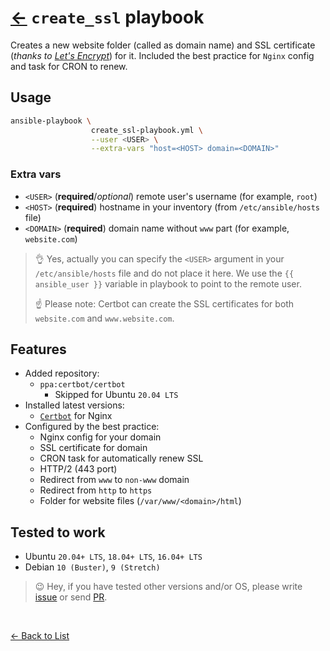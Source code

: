 # [←](https://github.com/truewebartisans/useful-playbooks) `create_ssl` playbook

Creates a new website folder (called as domain name) and SSL certificate (_thanks to [Let's Encrypt](https://letsencrypt.org/)_) for it. Included the best practice for `Nginx` config and task for CRON to renew.

## Usage

```bash
ansible-playbook \
                  create_ssl-playbook.yml \
                  --user <USER> \
                  --extra-vars "host=<HOST> domain=<DOMAIN>"
```

### Extra vars

- `<USER>` (**required**/_optional_) remote user's username (for example, `root`)
- `<HOST>` (**required**) hostname in your inventory (from `/etc/ansible/hosts` file)
- `<DOMAIN>` (**required**) domain name without `www` part (for example, `website.com`)

> 👌 Yes, actually you can specify the `<USER>` argument in your `/etc/ansible/hosts` file and do not place it here. We use the `{{ ansible_user }}` variable in playbook to point to the remote user.
>
> ☝️ Please note: Certbot can create the SSL certificates for both `website.com` and `www.website.com`.

## Features

- Added repository:
  - `ppa:certbot/certbot`
    - Skipped for Ubuntu `20.04 LTS`
- Installed latest versions:
  - [`Certbot`](https://certbot.eff.org/) for Nginx
- Configured by the best practice:
  - Nginx config for your domain
  - SSL certificate for domain
  - CRON task for automatically renew SSL
  - HTTP/2 (443 port)
  - Redirect from `www` to `non-www` domain
  - Redirect from `http` to `https`
  - Folder for website files (`/var/www/<domain>/html`)

## Tested to work

- Ubuntu `20.04+ LTS`, `18.04+ LTS`, `16.04+ LTS`
- Debian `10 (Buster)`, `9 (Stretch)`

> 😉 Hey, if you have tested other versions and/or OS, please write [issue](https://github.com/truewebartisans/useful-playbooks/issues/new) or send [PR](https://github.com/truewebartisans/useful-playbooks/pulls).

<br/>

[← Back to List](https://github.com/truewebartisans/useful-playbooks#-available-playbooks)
